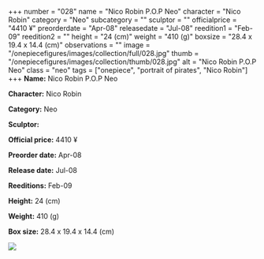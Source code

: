 +++
number = "028"
name = "Nico Robin P.O.P Neo"
character = "Nico Robin"
category = "Neo"
subcategory = ""
sculptor = ""
officialprice = "4410 ¥"
preorderdate = "Apr-08"
releasedate = "Jul-08"
reedition1 = "Feb-09"
reedition2 = ""
height = "24 (cm)"
weight = "410 (g)"
boxsize = "28.4 x 19.4 x 14.4 (cm)"
observations = ""
image = "/onepiecefigures/images/collection/full/028.jpg"
thumb = "/onepiecefigures/images/collection/thumb/028.jpg"
alt = "Nico Robin P.O.P Neo"
class = "neo"
tags = ["onepiece", "portrait of pirates",  "Nico Robin"]
+++
**Name:** Nico Robin P.O.P Neo

**Character:** Nico Robin

**Category:** Neo 

**Sculptor:** 

**Official price:** 4410 ¥

**Preorder date:** Apr-08

**Release date:** Jul-08

**Reeditions:** Feb-09

**Height:** 24 (cm)

**Weight:** 410 (g)

**Box size:** 28.4 x 19.4 x 14.4 (cm)

<img src="/onepiecefigures/images/collection/thumb/028.jpg">